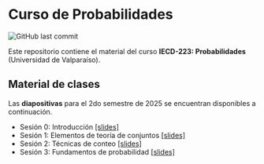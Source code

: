 # Curso de Probabilidades
![GitHub last commit](https://img.shields.io/github/last-commit/faosorios/Curso-Probabilidades)

Este repositorio contiene el material del curso **IECD-223: Probabilidades** (Universidad de Valparaíso).

## Material de clases

Las **diapositivas** para el 2do semestre de 2025 se encuentran disponibles a continuación.

- Sesión 0: Introducción [[slides]](https://github.com/faosorios/Curso-Probabilidades/blob/main/diapositivas/slides-00.pdf)
- Sesión 1: Elementos de teoría de conjuntos [[slides]](https://github.com/faosorios/Curso-Probabilidades/blob/main/diapositivas/slides-01.pdf)
- Sesión 2: Técnicas de conteo [[slides]](https://github.com/faosorios/Curso-Probabilidades/blob/main/diapositivas/slides-02.pdf)
- Sesión 3: Fundamentos de probabilidad [[slides]](https://github.com/faosorios/Curso-Probabilidades/blob/main/diapositivas/slides-03.pdf)
